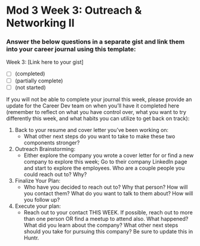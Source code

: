 # Mod 3 Week 3: Outreach & Networking II
### Answer the below questions in a separate gist and link them into your career journal using this template:

Week 3: [Link here to your gist]

- [ ] (completed)
- [ ] (partially complete)
- [ ] (not started)

If you will not be able to complete your journal this week, please provide an update for the Career Dev team on when you’ll have it completed here (remember to reflect on what you have control over, what you want to try differently this week, and what habits you can utilize to get back on track):

1. Back to your resume and cover letter you’ve been working on:
   - What other next steps do you want to take to make these two components stronger?
2. Outreach Brainstorming:
   - Either explore the company you wrote a cover letter for or find a new company to explore this week; Go to their company LinkedIn page and start to explore the employees. Who are a couple people you could reach out to? Why?
3. Finalize Your Plan:
   - Who have you decided to reach out to? Why that person? How will you contact them? What do you want to talk to them about? How will you follow up?
4. Execute your plan:
   - Reach out to your contact THIS WEEK. If possible, reach out to more than one person OR find a meetup to attend also. What happened? What did you learn about the company? What other next steps should you take for pursuing this company? Be sure to update this in Huntr.
